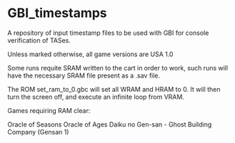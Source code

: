 # GBI_timestamps

A repository of input timestamp files to be used with GBI for console verification of TASes.

Unless marked otherwise, all game versions are USA 1.0

Some runs requite SRAM written to the cart in order to work, such runs will have the necessary SRAM file present as a .sav file.

The ROM set_ram_to_0.gbc will set all WRAM and HRAM to 0. It will then turn the screen off, and execute an infinite loop from VRAM.

Games requiring RAM clear:

Oracle of Seasons
Oracle of Ages
Daiku no Gen-san - Ghost Building Company (Gensan 1)


